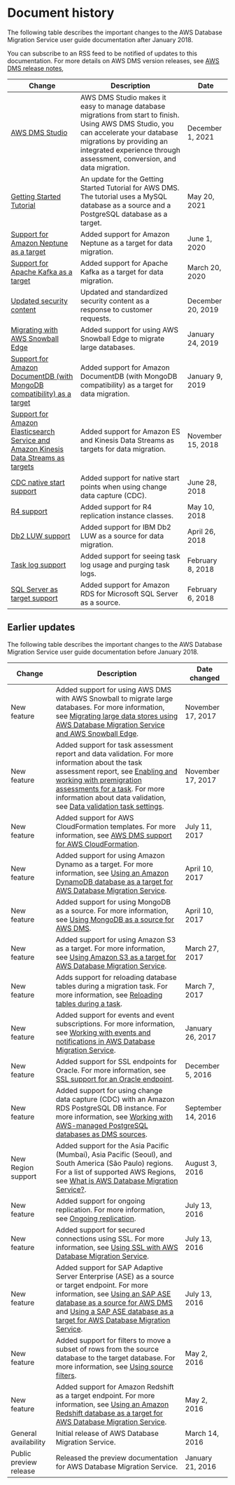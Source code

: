 # Document history<a name="WhatsNew"></a>

The following table describes the important changes to the AWS Database Migration Service user guide documentation after January 2018\.

You can subscribe to an RSS feed to be notified of updates to this documentation\. For more details on AWS DMS version releases, see [AWS DMS release notes](CHAP_ReleaseNotes.md), 

| Change | Description | Date | 
| --- |--- |--- |
| [AWS DMS Studio](https://docs.aws.amazon.com/dms/latest/userguide/CHAP_DMSStudio.html) | AWS DMS Studio makes it easy to manage database migrations from start to finish\. Using AWS DMS Studio, you can accelerate your database migrations by providing an integrated experience through assessment, conversion, and data migration\. | December 1, 2021 | 
| [Getting Started Tutorial](https://docs.aws.amazon.com/dms/latest/userguide/CHAP_GettingStarted.html) | An update for the Getting Started Tutorial for AWS DMS\. The tutorial uses a MySQL database as a source and a PostgreSQL database as a target\. | May 20, 2021 | 
| [Support for Amazon Neptune as a target](https://docs.aws.amazon.com/dms/latest/userguide/CHAP_Target.Neptune.html) | Added support for Amazon Neptune as a target for data migration\. | June 1, 2020 | 
| [Support for Apache Kafka as a target](https://docs.aws.amazon.com/dms/latest/userguide/CHAP_Target.Kafka.html) | Added support for Apache Kafka as a target for data migration\. | March 20, 2020 | 
| [Updated security content](https://docs.aws.amazon.com/dms/latest/userguide/CHAP_Security.html) | Updated and standardized security content as a response to customer requests\. | December 20, 2019 | 
| [Migrating with AWS Snowball Edge](https://docs.aws.amazon.com/dms/latest/userguide/CHAP_LargeDBs.html) | Added support for using AWS Snowball Edge to migrate large databases\. | January 24, 2019 | 
| [Support for Amazon DocumentDB \(with MongoDB compatibility\) as a target](https://docs.aws.amazon.com/dms/latest/userguide/CHAP_Target.DocumentDB.html) | Added support for Amazon DocumentDB \(with MongoDB compatibility\) as a target for data migration\. | January 9, 2019 | 
| [Support for Amazon Elasticsearch Service and Amazon Kinesis Data Streams as targets](https://docs.aws.amazon.com/dms/latest/userguide/CHAP_Target.html) | Added support for Amazon ES and Kinesis Data Streams as targets for data migration\. | November 15, 2018 | 
| [CDC native start support](https://docs.aws.amazon.com/dms/latest/userguide/CHAP_Task.CDC.html) | Added support for native start points when using change data capture \(CDC\)\. | June 28, 2018 | 
| [R4 support](https://docs.aws.amazon.com/dms/latest/userguide/CHAP_ReplicationInstance.html#CHAP_ReplicationInstance.InDepth) | Added support for R4 replication instance classes\. | May 10, 2018 | 
| [Db2 LUW support](https://docs.aws.amazon.com/dms/latest/userguide/CHAP_Source.DB2.html) | Added support for IBM Db2 LUW as a source for data migration\. | April 26, 2018 | 
| [Task log support](https://docs.aws.amazon.com/dms/latest/userguide/CHAP_ReplicationInstance.html#CHAP_ReplicationInstance.InDepth) | Added support for seeing task log usage and purging task logs\. | February 8, 2018 | 
| [SQL Server as target support](https://docs.aws.amazon.com/dms/latest/userguide/CHAP_Source.SQLServer.html) | Added support for Amazon RDS for Microsoft SQL Server as a source\. | February 6, 2018 | 

## Earlier updates<a name="WhatsNew.Previous"></a>

The following table describes the important changes to the AWS Database Migration Service user guide documentation before January 2018\.


| Change | Description | Date changed | 
| --- | --- | --- | 
| New feature | Added support for using AWS DMS with AWS Snowball to migrate large databases\. For more information, see [Migrating large data stores using AWS Database Migration Service and AWS Snowball Edge](CHAP_LargeDBs.md)\. | November 17, 2017 | 
| New feature | Added support for task assessment report and data validation\. For more information about the task assessment report, see [Enabling and working with premigration assessments for a task](CHAP_Tasks.AssessmentReport.md)\. For more information about data validation, see [ Data validation task settings](CHAP_Tasks.CustomizingTasks.TaskSettings.DataValidation.md)\. | November 17, 2017 | 
| New feature | Added support for AWS CloudFormation templates\. For more information, see [AWS DMS support for AWS CloudFormation](CHAP_Introduction.AWS.md#CHAP_Introduction.AWS.CloudFormation)\. | July 11, 2017 | 
| New feature | Added support for using Amazon Dynamo as a target\. For more information, see [Using an Amazon DynamoDB database as a target for AWS Database Migration Service](CHAP_Target.DynamoDB.md)\. | April 10, 2017 | 
| New feature | Added support for using MongoDB as a source\. For more information, see [Using MongoDB as a source for AWS DMS](CHAP_Source.MongoDB.md)\. | April 10, 2017 | 
| New feature | Added support for using Amazon S3 as a target\. For more information, see [Using Amazon S3 as a target for AWS Database Migration Service](CHAP_Target.S3.md)\. | March 27, 2017 | 
| New feature | Adds support for reloading database tables during a migration task\. For more information, see [Reloading tables during a task](CHAP_Tasks.ReloadTables.md)\. | March 7, 2017 | 
| New feature | Added support for events and event subscriptions\. For more information, see [Working with events and notifications in AWS Database Migration Service](CHAP_Events.md)\. | January 26, 2017 | 
| New feature | Added support for SSL endpoints for Oracle\. For more information, see [SSL support for an Oracle endpoint](CHAP_Source.Oracle.md#CHAP_Security.SSL.Oracle)\. | December 5, 2016 | 
| New feature | Added support for using change data capture \(CDC\) with an Amazon RDS PostgreSQL DB instance\. For more information, see [Working with AWS\-managed PostgreSQL databases as DMS sources](CHAP_Source.PostgreSQL.md#CHAP_Source.PostgreSQL.RDSPostgreSQL)\. | September 14, 2016 | 
| New Region support | Added support for the Asia Pacific \(Mumbai\), Asia Pacific \(Seoul\), and South America \(São Paulo\) regions\. For a list of supported AWS Regions, see [What is AWS Database Migration Service?](Welcome.md)\. | August 3, 2016 | 
| New feature | Added support for ongoing replication\. For more information, see [Ongoing replication](CHAP_BestPractices.md#CHAP_BestPractices.OnGoingReplication)\. | July 13, 2016 | 
| New feature | Added support for secured connections using SSL\. For more information, see [Using SSL with AWS Database Migration Service](CHAP_Security.md#CHAP_Security.SSL)\. | July 13, 2016 | 
| New feature | Added support for SAP Adaptive Server Enterprise \(ASE\) as a source or target endpoint\. For more information, see [Using an SAP ASE database as a source for AWS DMS](CHAP_Source.SAP.md) and [Using a SAP ASE database as a target for AWS Database Migration Service](CHAP_Target.SAP.md)\. | July 13, 2016 | 
| New feature | Added support for filters to move a subset of rows from the source database to the target database\. For more information, see [Using source filters](CHAP_Tasks.CustomizingTasks.Filters.md)\. | May 2, 2016 | 
| New feature | Added support for Amazon Redshift as a target endpoint\. For more information, see [Using an Amazon Redshift database as a target for AWS Database Migration Service](CHAP_Target.Redshift.md)\. | May 2, 2016 | 
| General availability | Initial release of AWS Database Migration Service\. | March 14, 2016 | 
| Public preview release | Released the preview documentation for AWS Database Migration Service\. | January 21, 2016 | 